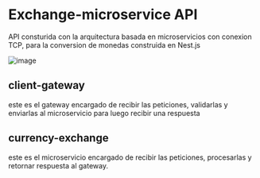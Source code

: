 # Exchange-microservice API

API consturida con la arquitectura basada en microservicios con conexion TCP, para la conversion de monedas construida en Nest.js

![image](https://github.com/user-attachments/assets/053d9dd2-c2bc-4adf-9b83-896298e28006)


## client-gateway

este es el gateway encargado de recibir las peticiones, validarlas y enviarlas al microservicio para luego recibir una respuesta

## currency-exchange

este es el microservicio encargado de recibir las peticiones, procesarlas y retornar respuesta al gateway.
